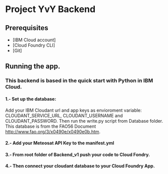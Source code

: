 # Project YvY Backend

## Prerequisites

* [IBM Cloud account]
* [Cloud Foundry CLI]
* [Git]

## Running the app.

### This backend is based in the quick start with Python in IBM Cloud. 

#### 1.- Set up the database: 
Add your IBM Cloudant url and app keys as envioroment variable: CLOUDANT_SERVICE_URL, CLOUDANT_USERNAME and CLOUDANT_PASSWORD.
Then run the write.py script from Database folder. This database is from the FAO56 Document http://www.fao.org/3/x0490e/x0490e0b.htm.

#### 2.- Add your Meteosat API Key to the manifest.yml

#### 3.- From root folder of Backend_v1 push your code to Cloud Fondry.

#### 4.- Then connect your cloudant database to your Cloud Foundry App.

